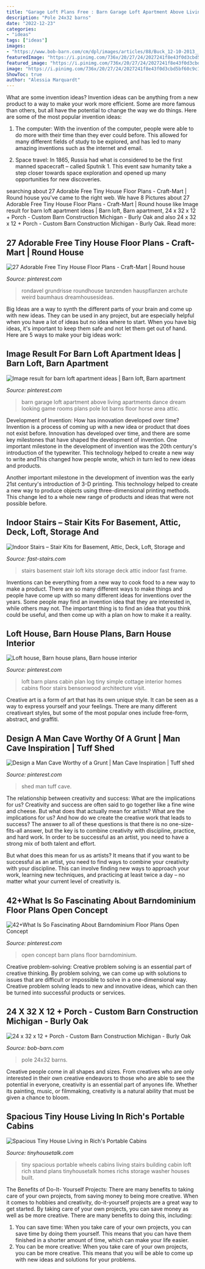 ```yaml
---
title: "Garage Loft Plans Free : Barn Garage Loft Apartment Above Living Apartments Dance Dream Looking Game Rooms Plans Pole Lot Barns Floor Horse Area Attic"
description: "Pole 24x32 barns"
date: "2022-12-23"
categories:
- "ideas"
tags: ["ideas"]
images:
- "https://www.bob-barn.com/cm/dpl/images/articles/88/Buck_12-10-2013__52_.JPG"
featuredImage: "https://i.pinimg.com/736x/20/27/24/2027241f8e43f0d3cbd5bf60c9c11d28.jpg"
featured_image: "https://i.pinimg.com/736x/20/27/24/2027241f8e43f0d3cbd5bf60c9c11d28.jpg"
image: "https://i.pinimg.com/736x/20/27/24/2027241f8e43f0d3cbd5bf60c9c11d28.jpg"
ShowToc: true
author: "Alessia Marquardt"
---
```



What are some invention ideas?
Invention ideas can be anything from a new product to a way to make your work more efficient. Some are more famous than others, but all have the potential to change the way we do things. Here are some of the most popular invention ideas: 
1) The computer: With the invention of the computer, people were able to do more with their time than they ever could before. This allowed for many different fields of study to be explored, and has led to many amazing inventions such as the internet and email.

2) Space travel: In 1865, Russia had what is considered to be the first manned spacecraft – called Sputnik 1. This event saw humanity take a step closer towards space exploration and opened up many opportunities for new discoveries.

	

		
searching about 27 Adorable Free Tiny House Floor Plans - Craft-Mart | Round house you've came to the right web. We have 8 Pictures about 27 Adorable Free Tiny House Floor Plans - Craft-Mart | Round house like Image result for barn loft apartment ideas | Barn loft, Barn apartment, 24 x 32 x 12 + Porch - Custom Barn Construction Michigan - Burly Oak and also 24 x 32 x 12 + Porch - Custom Barn Construction Michigan - Burly Oak. Read more:
		
    
## 27 Adorable Free Tiny House Floor Plans - Craft-Mart | Round House

<img loading=lazy src="https://i.pinimg.com/736x/20/27/24/2027241f8e43f0d3cbd5bf60c9c11d28.jpg" onerror="this.onerror=null;this.src='https://tse1.mm.bing.net/th?id=OIP.5d_U-Cf9GfwNCnIdL3O3cQHaKi&amp;pid=15.1';" alt="27 Adorable Free Tiny House Floor Plans - Craft-Mart | Round house">

_Source: pinterest.com_

>rondavel grundrisse roundhouse tanzenden hauspflanzen archute weird baumhaus dreamhousesideas. 

	

Big Ideas are a way to synth the different parts of your brain and come up with new ideas. They can be used in any project, but are especially helpful when you have a lot of ideas but no idea where to start. When you have big ideas, it's important to keep them safe and not let them get out of hand. Here are 5 ways to make your big ideas work: 

    
## Image Result For Barn Loft Apartment Ideas | Barn Loft, Barn Apartment

<img loading=lazy src="https://i.pinimg.com/736x/66/e8/70/66e870130ad8af74dd7cca8522cea892.jpg" onerror="this.onerror=null;this.src='https://tse3.mm.bing.net/th?id=OIP.F2m8MzSYtNPIbl7-JV5-qQHaFj&amp;pid=15.1';" alt="Image result for barn loft apartment ideas | Barn loft, Barn apartment">

_Source: pinterest.com_

>barn garage loft apartment above living apartments dance dream looking game rooms plans pole lot barns floor horse area attic. 

	

Development of Invention: How has innovation developed over time?
Invention is a process of coming up with a new idea or product that does not exist before. Innovation has developed over time, and there are some key milestones that have shaped the development of invention. 
One important milestone in the development of invention was the 20th century's introduction of the typewriter. This technology helped to create a new way to write andThis changed how people wrote, which in turn led to new ideas and products. 

Another important milestone in the development of invention was the early 21st century's introduction of 3-D printing. This technology helped to create a new way to produce objects using three-dimensional printing methods. This change led to a whole new range of products and ideas that were not possible before.

    
## Indoor Stairs – Stair Kits For Basement, Attic, Deck, Loft, Storage And

<img loading=lazy src="https://www.fast-stairs.com/blog/wp-content/uploads/2016/02/101_1750.jpg" onerror="this.onerror=null;this.src='https://tse4.mm.bing.net/th?id=OIP.An79Nbf69pOiUyPHFG9gdAHaJ8&amp;pid=15.1';" alt="Indoor Stairs – Stair Kits for Basement, Attic, Deck, Loft, Storage and">

_Source: fast-stairs.com_

>stairs basement stair loft kits storage deck attic indoor fast frame. 

	

Inventions can be everything from a new way to cook food to a new way to make a product. There are so many different ways to make things and people have come up with so many different ideas for inventions over the years. Some people may find an invention idea that they are interested in, while others may not. The important thing is to find an idea that you think could be useful, and then come up with a plan on how to make it a reality.

    
## Loft House, Barn House Plans, Barn House Interior

<img loading=lazy src="https://i.pinimg.com/736x/46/34/76/46347640be3a63dfcdc06f9232cae7b7--barn-loft-loft-ideas.jpg" onerror="this.onerror=null;this.src='https://tse3.mm.bing.net/th?id=OIP.HzUS7L5NxZOPaw3PN7zfJgHaLV&amp;pid=15.1';" alt="Loft house, Barn house plans, Barn house interior">

_Source: pinterest.com_

>loft barn plans cabin plan log tiny simple cottage interior homes cabins floor stairs bensonwood architecture visit. 

	

Creative art is a form of art that has its own unique style. It can be seen as a way to express yourself and your feelings. There are many different creativeart styles, but some of the most popular ones include free-form, abstract, and graffiti.

    
## Design A Man Cave Worthy Of A Grunt | Man Cave Inspiration | Tuff Shed

<img loading=lazy src="https://i.pinimg.com/736x/ab/f2/4f/abf24fa27b663c6409ecc326e1ee7058--garage-shed-garage-house.jpg?b=t" onerror="this.onerror=null;this.src='https://tse2.mm.bing.net/th?id=OIP.KKuqaglBppdlJP7qnQ1B5QHaJ4&amp;pid=15.1';" alt="Design a Man Cave Worthy of a Grunt | Man Cave Inspiration | Tuff shed">

_Source: pinterest.com_

>shed man tuff cave. 

	

The relationship between creativity and success: What are the implications for us?
Creativity and success are often said to go together like a fine wine and cheese. But what does that actually mean for artists? What are the implications for us? And how do we create the creative work that leads to success?
The answer to all of these questions is that there is no one-size-fits-all answer, but the key is to combine creativity with discipline, practice, and hard work. In order to be successful as an artist, you need to have a strong mix of both talent and effort.

But what does this mean for us as artists? It means that if you want to be successful as an artist, you need to find ways to combine your creativity with your discipline. This can involve finding new ways to approach your work, learning new techniques, and practicing at least twice a day – no matter what your current level of creativity is.

    
## 42+What Is So Fascinating About Barndominium Floor Plans Open Concept

<img loading=lazy src="https://i.pinimg.com/736x/80/c4/bb/80c4bb10c5419649a0ad3a298b2033d9.jpg" onerror="this.onerror=null;this.src='https://tse3.mm.bing.net/th?id=OIP.tWG908fxAOnq879bsK_vNQHaLI&amp;pid=15.1';" alt="42+What Is So Fascinating About Barndominium Floor Plans Open Concept">

_Source: pinterest.com_

>open concept barn plans floor barndominium. 

	

Creative problem-solving:
Creative problem solving is an essential part of creative thinking. By problem solving, we can come up with solutions to issues that are difficult or impossible to solve in a one-dimensional way. Creative problem solving leads to new and innovative ideas, which can then be turned into successful products or services.

    
## 24 X 32 X 12 + Porch - Custom Barn Construction Michigan - Burly Oak

<img loading=lazy src="https://www.bob-barn.com/cm/dpl/images/articles/88/Buck_12-10-2013__52_.JPG" onerror="this.onerror=null;this.src='https://tse4.mm.bing.net/th?id=OIP.00EVSDPyJYtCFziUdA0HbgHaFj&amp;pid=15.1';" alt="24 x 32 x 12 + Porch - Custom Barn Construction Michigan - Burly Oak">

_Source: bob-barn.com_

>pole 24x32 barns. 

	

Creative people come in all shapes and sizes. From creatives who are only interested in their own creative endeavors to those who are able to see the potential in everyone, creativity is an essential part of anyones life. Whether its painting, music, or filmmaking, creativity is a natural ability that must be given a chance to bloom.

    
## Spacious Tiny House Living In Rich&#039;s Portable Cabins

<img loading=lazy src="https://tinyhousetalk.com/wp-content/uploads/spacious-tiny-house-on-wheels-by-richs-portable-cabins-004-600x1067.jpg" onerror="this.onerror=null;this.src='https://tse3.mm.bing.net/th?id=OIP.icLN6jf02ocrx8hgj8Q6LQHaNK&amp;pid=15.1';" alt="Spacious Tiny House Living in Rich&#039;s Portable Cabins">

_Source: tinyhousetalk.com_

>tiny spacious portable wheels cabins living stairs building cabin loft rich stand plans tinyhousetalk homes richs storage washer houses built. 

	

The Benefits of Do-It- Yourself Projects: There are many benefits to taking care of your own projects, from saving money to being more creative.
When it comes to hobbies and creativity, do-it-yourself projects are a great way to get started. By taking care of your own projects, you can save money as well as be more creative. There are many benefits to doing this, including: 
1. You can save time: When you take care of your own projects, you can save time by doing them yourself. This means that you can have them finished in a shorter amount of time, which can make your life easier. 
2. You can be more creative: When you take care of your own projects, you can be more creative. This means that you will be able to come up with new ideas and solutions for your problems. 

